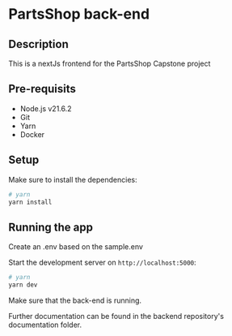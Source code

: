 # PartsShop back-end
## Description

This is a nextJs frontend for the PartsShop Capstone project

## Pre-requisits
- Node.js v21.6.2
- Git
- Yarn
- Docker
  
## Setup

Make sure to install the dependencies:

```bash
# yarn
yarn install

```

## Running the app

Create an .env based on the sample.env

Start the development server on `http://localhost:5000`:

```bash
# yarn
yarn dev

```

Make sure that the back-end is running.

Further documentation can be found in the backend repository's documentation folder.
